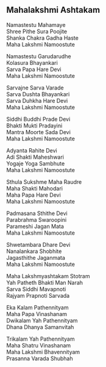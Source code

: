 ## Mahalakshmi Ashtakam


Namastestu Mahamaye  
Shree Pithe Sura Poojite  
Shanka Chakra Gadha Haste  
Maha Lakshmi Namoostute

Namastestu Garudarudhe  
Kolasura Bhayankari  
Sarva Papa Hare Devi  
Maha Lakshmi Namoostute

Sarvajne Sarva Varade  
Sarva Dushta Bhayankari  
Sarva Duhkha Hare Devi  
Maha Lakshmi Namoostute

Siddhi Buddhi Prade Devi  
Bhakti Mukti Pradayini  
Mantra Moorte Sada Devi  
Maha Lakshmi Namoostute

Adyanta Rahite Devi  
Adi Shakti Maheshwari  
Yogaje Yoga Sambhute  
Maha Lakshmi Namoostute

Sthula Sukshme Maha Raudre  
Maha Shakti Mahodari  
Maha Papa Hare Devi  
Maha Lakshmi Namoostute

Padmasana Sthithe Devi  
Parabrahma Swaroopini  
Parameshi Jagan Mata  
Maha Lakshmi Namoostute

Shwetambara Dhare Devi  
Nanalankara Shobhite  
Jagasthithe Jaganmata  
Maha Lakshmi Namoostute

Maha Lakshmyashtakam Stotram  
Yah Patheth Bhakti Man Narah  
Sarva Siddhi Mavapnoti  
Rajyam Prapnoti Sarvada

Eka Kalam Pathennityam  
Maha Papa Vinashanam  
Dwikalam Yah Pathennityam  
Dhana Dhanya Samanvitah

Trikalam Yah Pathennityam  
Maha Shatru Vinashanam  
Maha Lakshmi Bhavennityam  
Prasanna Varada Shubhah

